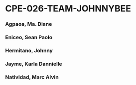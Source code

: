 # CPE-026-TEAM-JOHNNYBEE


### Agpaoa, Ma. Diane
### Eniceo, Sean Paolo
### Hermitano, Johnny
### Jayme, Karla Dannielle
### Natividad, Marc Alvin
